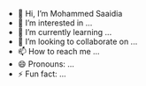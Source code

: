 - 👋 Hi, I’m Mohammed Saaidia
- 👀 I’m interested in ...
- 🌱 I’m currently learning ...
- 💞️ I’m looking to collaborate on ...
- 📫 How to reach me ...
- 😄 Pronouns: ...
- ⚡ Fun fact: ...

<!---
saaidiam/saaidiam is a ✨ special ✨ repository because its `README.md` (this file) appears on your GitHub profile.
You can click the Preview link to take a look at your changes.
--->
